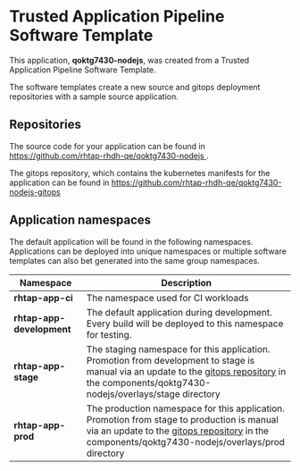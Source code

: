 # Trusted Application Pipeline Software Template

This application, **qoktg7430-nodejs**, was created from a Trusted Application Pipeline Software Template.

The software templates create a new source and gitops deployment repositories with a sample source application. 

## Repositories

The source code for your application can be found in [https://github.com/rhtap-rhdh-qe/qoktg7430-nodejs ](https://github.com/rhtap-rhdh-qe/qoktg7430-nodejs ).
 
The gitops repository, which contains the kubernetes manifests for the application can be found in 
[https://github.com/rhtap-rhdh-qe/qoktg7430-nodejs-gitops ](https://github.com/rhtap-rhdh-qe/qoktg7430-nodejs-gitops ) 

## Application namespaces 

The default application will be found in the following namespaces. Applications can be deployed into unique namespaces or multiple software templates can also bet generated into the same group namespaces.  

|  Namespace   |  Description   |  
| -------- | -------- |
| **rhtap-app-ci** | The namespace used for CI workloads |
| **rhtap-app-development** | The default application during development. Every build will be deployed to this namespace for testing. |
| **rhtap-app-stage** | The staging namespace for this application. Promotion from development to stage is manual via an update to the [gitops repository](https://github.com/rhtap-rhdh-qe/qoktg7430-nodejs-gitops ) in the components/qoktg7430-nodejs/overlays/stage directory |
| **rhtap-app-prod** | The production namespace for this application. Promotion from stage to production is manual via an update to the [gitops repository](https://github.com/rhtap-rhdh-qe/qoktg7430-nodejs-gitops ) in the components/qoktg7430-nodejs/overlays/prod directory |